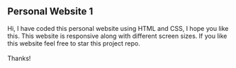 <h2>Personal Website 1</h2>
Hi, I have coded this personal website using HTML and CSS, I hope you like this. This website is responsive along with different screen sizes. If you like this website feel free to star this project repo.<br><br>Thanks!
